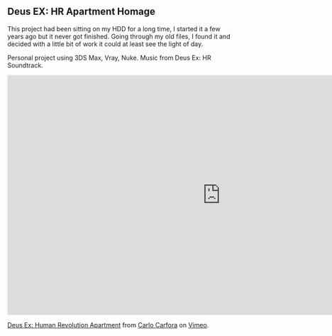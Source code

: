 ## Deus EX: HR Apartment Homage

This project had been sitting on my HDD for a long time, I started it 
a few years ago but it never got finished. Going through my old files, 
I found it and decided with a little bit of work it could at least 
see the light of day.

Personal project using 3DS Max, Vray, Nuke. Music from Deus Ex: HR 
Soundtrack.


<iframe src="https://player.vimeo.com/video/108471504" width="960" height="540" frameborder="0" webkitallowfullscreen mozallowfullscreen allowfullscreen></iframe> <p><a href="http://vimeo.com/108471504">Deus Ex: Human Revolution Apartment</a> from <a href="http://vimeo.com/carlocarfora">Carlo Carfora</a> on <a href="https://vimeo.com">Vimeo</a>.</p>

